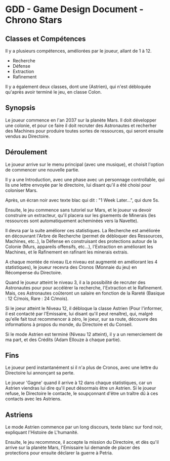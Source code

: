 # GDD - Game Design Document - Chrono Stars

## Classes et Compétences

Il y a plusieurs compétences, améliorées par le joueur, allant de 1 à 12.
- Recherche
- Défense
- Extraction
- Rafinement

Il y a également deux classes, dont une (Astrien), qui n'est débloquée qu'après avoir terminé le jeu, en classe Colon.

## Synopsis

Le joueur commence en l'an 2037 sur la planète Mars. Il doit développer une colonie, et pour ce faire il doit recruter des Astronautes et recherher des Machines pour produire toutes sortes de ressources, qui seront ensuite vendus au Directoire. 

## Déroulement

Le joueur arrive sur le menu principal (avec une musique), et choisit l'option de commencer une nouvelle partie.

Il y a une Introduction, avec une phase avec un personnage controllable, qui lis une lettre envoyée par le directoire, lui disant qu'il a été choisi pour coloniser Mars.

Après, un écran noir avec texte blac qui dit : "1 Week Later...", qui dure 5s.

Ensuite, le jeu commence sans tutoriel sur Mars, et le joueur va devoir construire un extracteur, qu'il placera sur les gisements de Minerais (les ressources sont automatiquement acheminées vers la Navette).

Il devra par la suite améliorer ces statistiques. La Recherche est améliorée en découvrant l'Arbre de Recherche (permet de débloquer des Ressources, Machines, etc..), la Défense en construisant des protections autour de la Colonie (Murs, appareils offensifs, etc...), l'Extraction en améliorant les Machines, et le Rafinement en rafinant les minerais extrais.

A chaque montée de niveau (Le niveau est augmenté en améliorant les 4 statistiques), le joueur recevra des Cronos (Monnaie du jeu) en Récompense du Directoire.

Quand le joueur atteint le niveau 3, il a la possibilité de recruter des Astronautes pour pour accélérer la recherche, l'Extraction et le Rafinement. Mais, ces Astronautes coûteront un salaire en fonction de la Rareté (Basique : 12 C/mois, Rare : 24 C/mois).

Si le joeur atteint le Niveau 12, il débloque la classe Astrien (Pour l'informer, il est contacté par l'Emissaire, lui disant qu'il peut renaître), qui, malgré qu'elle fait tout recommencer à zéro, le joeur, sur sa route, découvre des informations à propos du monde, du Directoire et du Conseil.

Si le mode Astrien est terminé (Niveau 12 atteint), il y a un remerciement de ma part, et des Crédits (Adam Ellouze à chaque partie).

## Fins

Le joueur perd instantanément si il n'a plus de Cronos, avec une lettre du Directoire lui annonçant sa perte. 

Le joueur 'Gagne' quand il arrive à 12 dans chaque statistiques, car un Astrien viendras lui dire qu'il peut désormais être un Astrien. Si le joueur refuse, le Directoire le contacte, le soupçonnant d'être un traître dû à ces contacts avec les Astriens.

## Astriens

Le mode Astrien commence par un long discours, texte blanc sur fond noir, expliquant l'Histoire de L'humanité. 

Ensuite, le jeu recommnce, il accepte la mission du Directoire, et dès qu'il arrive sur la planète Mars, l'Emissaire lui demande de placer des protections pour ensuite déclarer la guerre à Petria.
